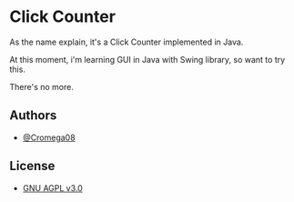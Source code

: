 
# Click Counter

As the name explain, it's a Click Counter implemented in Java.

At this moment, i'm learning GUI in Java with Swing library, so want to try this.

There's no more.

## Authors

* [@Cromega08](https://github.com/cromega08)

## License

* [GNU AGPL v3.0](https://choosealicense.com/licenses/agpl-3.0/)
